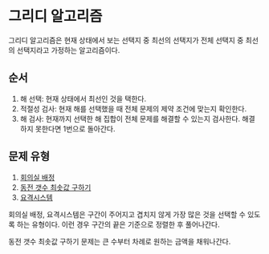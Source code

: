 # 그리디 알고리즘

그리디 알고리즘은 현재 상태에서 보는 선택지 중 최선의 선택지가 전체 선택지 중 최선의 선택지라고 가정하는 알고리즘이다. 

## 순서
1. 해 선택: 현재 상태에서 최선인 것을 택한다.
2. 적절성 검사: 현재 해를 선택했을 때 전체 문제의 제약 조건에 맞는지 확인한다. 
3. 해 검사: 현재까지 선택한 해 집합이 전체 문제를 해결할 수 있는지 검사한다. 해결하지 못한다면 1번으로 돌아간다.

## 문제 유형
1. [회의실 배정](https://www.acmicpc.net/problem/1931)
2. [동전 갯수 최솟값 구하기](https://www.acmicpc.net/problem/11047)
3. [요격시스템](https://school.programmers.co.kr/learn/courses/30/lessons/181188)


회의실 배정, 요격시스템은 구간이 주어지고 겹치지 않게 가장 많은 것을 선택할 수 있도록 하는 유형이다.
이런 경우 구간의 끝은 기준으로 정렬한 후 풀어나간다. 

동전 갯수 최솟값 구하기 문제는 큰 수부터 차례로 원하는 금액을 채워나간다. 

